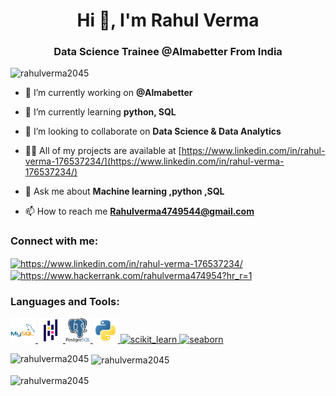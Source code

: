 <h1 align="center">Hi 👋, I'm Rahul Verma</h1>
<h3 align="center">Data Science Trainee @Almabetter From India</h3>

<p align="left"> <img src="https://komarev.com/ghpvc/?username=rahulverma2045&label=Profile%20views&color=0e75b6&style=flat" alt="rahulverma2045" /> </p>

- 🔭 I’m currently working on **@Almabetter**

- 🌱 I’m currently learning **python, SQL**

- 👯 I’m looking to collaborate on **Data Science & Data Analytics**

- 👨‍💻 All of my projects are available at [https://www.linkedin.com/in/rahul-verma-176537234/](https://www.linkedin.com/in/rahul-verma-176537234/)

- 💬 Ask me about **Machine learning ,python ,SQL**

- 📫 How to reach me **Rahulverma4749544@gmail.com**

<h3 align="left">Connect with me:</h3>
<p align="left">
<a href="https://linkedin.com/in/https://www.linkedin.com/in/rahul-verma-176537234/" target="blank"><img align="center" src="https://raw.githubusercontent.com/rahuldkjain/github-profile-readme-generator/master/src/images/icons/Social/linked-in-alt.svg" alt="https://www.linkedin.com/in/rahul-verma-176537234/" height="30" width="40" /></a>
<a href="https://www.hackerrank.com/https://www.hackerrank.com/rahulverma474954?hr_r=1" target="blank"><img align="center" src="https://raw.githubusercontent.com/rahuldkjain/github-profile-readme-generator/master/src/images/icons/Social/hackerrank.svg" alt="https://www.hackerrank.com/rahulverma474954?hr_r=1" height="30" width="40" /></a>
</p>

<h3 align="left">Languages and Tools:</h3>
<p align="left"> <a href="https://www.mysql.com/" target="_blank" rel="noreferrer"> <img src="https://raw.githubusercontent.com/devicons/devicon/master/icons/mysql/mysql-original-wordmark.svg" alt="mysql" width="40" height="40"/> </a> <a href="https://pandas.pydata.org/" target="_blank" rel="noreferrer"> <img src="https://raw.githubusercontent.com/devicons/devicon/2ae2a900d2f041da66e950e4d48052658d850630/icons/pandas/pandas-original.svg" alt="pandas" width="40" height="40"/> </a> <a href="https://www.postgresql.org" target="_blank" rel="noreferrer"> <img src="https://raw.githubusercontent.com/devicons/devicon/master/icons/postgresql/postgresql-original-wordmark.svg" alt="postgresql" width="40" height="40"/> </a> <a href="https://www.python.org" target="_blank" rel="noreferrer"> <img src="https://raw.githubusercontent.com/devicons/devicon/master/icons/python/python-original.svg" alt="python" width="40" height="40"/> </a> <a href="https://scikit-learn.org/" target="_blank" rel="noreferrer"> <img src="https://upload.wikimedia.org/wikipedia/commons/0/05/Scikit_learn_logo_small.svg" alt="scikit_learn" width="40" height="40"/> </a> <a href="https://seaborn.pydata.org/" target="_blank" rel="noreferrer"> <img src="https://seaborn.pydata.org/_images/logo-mark-lightbg.svg" alt="seaborn" width="40" height="40"/> </a> </p>

<p><img align="left" src="https://github-readme-stats.vercel.app/api/top-langs?username=rahulverma2045&show_icons=true&locale=en&layout=compact" alt="rahulverma2045" /></p>

<p>&nbsp;<img align="center" src="https://github-readme-stats.vercel.app/api?username=rahulverma2045&show_icons=true&locale=en" alt="rahulverma2045" /></p>

<p><img align="center" src="https://github-readme-streak-stats.herokuapp.com/?user=rahulverma2045&" alt="rahulverma2045" /></p>

